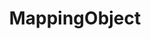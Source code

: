 ---
title: MappingObject
taxonomy:
    category:
        - docs
visible: true
highlight:
    enabled: false
---